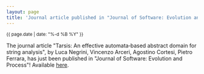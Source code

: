 ```yaml
---
layout: page
title: 'Journal article published in "Journal of Software: Evolution and Process"!'
---
```


<small>{{ page.date | date: "%-d %B %Y" }}</small>

The journal article "Tarsis: An effective automata‐based abstract domain for string analysis", by Luca Negrini, Vincenzo Arceri, Agostino Cortesi, Pietro Ferrara, has just been published in "Journal of Software: Evolution and Process"! Available [here](https://doi.org/10.1002/smr.2647).
